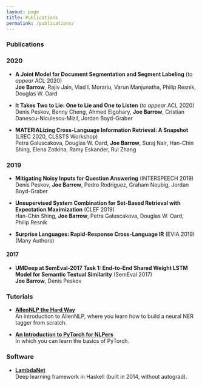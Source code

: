 ```yaml
---
layout: page
title: Publications
permalink: /publications/
---
```


### Publications

### 2020

- **A Joint Model for Document Segmentation and Segment Labeling** (*to appear* ACL 2020)<br />
  **Joe Barrow**, Rajiv Jain, Vlad I. Morariu, Varun Manjunatha, Philip Resnik, Douglas W. Oard

- **It Takes Two to Lie: One to Lie and One to Listen** (*to appear* ACL 2020)<br />
  Denis Peskov, Benny Cheng, Ahmed Elgohary, **Joe Barrow**, Cristian Danescu-Niculescu-Mizil, Jordan Boyd-Graber

- **MATERIALizing Cross-Language Information Retrieval: A Snapshot** (LREC 2020, CLSSTS Workshop)<br />
  Petra Galuscakova, Douglas W. Oard, **Joe Barrow**, Suraj Nair, Han-Chin Shing, Elena Zotkina, Ramy Eskander, Rui Zhang

### 2019

- **Mitigating Noisy Inputs for Question Answering** (INTERSPEECH 2019)<br />
  Denis Peskov, **Joe Barrow**, Pedro Rodriguez, Graham Neubig, Jordan Boyd-Graber

- **Unsupervised System Combination for Set-Based Retrieval with Expectation Maximization** (CLEF 2019)<br />
  Han-Chin Shing, **Joe Barrow**, Petra Galuscakova, Douglas W. Oard, Philip Resnik

- **Surprise Languages: Rapid-Response Cross-Language IR** (EVIA 2019)<br />
  (Many Authors)

#### 2017

- **UMDeep at SemEval-2017 Task 1: End-to-End Shared Weight LSTM Model for Semantic Textual Similarity** (SemEval 2017)<br />
  **Joe Barrow**, Denis Peskov

### Tutorials

 - **[AllenNLP the Hard Way](https://github.com/jbarrow/allennlp_tutorial)**<br />
   An introduction to AllenNLP, where you learn how to build a neural NER tagger from scratch.
 
 - **[An Introduction to PyTorch for NLPers](https://github.com/jbarrow/pytorch_tutorial)**<br />
   In which you can learn the basics of PyTorch.

### Software

  - **[LambdaNet](https://github.com/jbarrow/LambdaNet)**<br />
    Deep learning framework in Haskell (built in 2014, without autograd).
